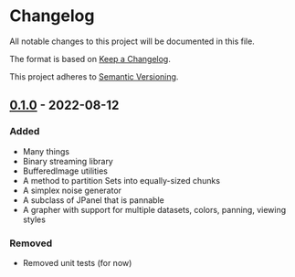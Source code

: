 <!-- markdownlint-disable-file MD024 -->

# Changelog

All notable changes to this project will be documented in this file.

The format is based on [Keep a Changelog](https://keepachangelog.com/en/1.0.0/).

This project adheres to [Semantic Versioning](https://semver.org/spec/v2.0.0.html).

## [0.1.0] - 2022-08-12

### Added
- Many things
- Binary streaming library
- BufferedImage utilities
- A method to partition Sets into equally-sized chunks
- A simplex noise generator
- A subclass of JPanel that is pannable
- A grapher with support for multiple datasets, colors, panning, viewing styles

### Removed
- Removed unit tests (for now)

[Unreleased]: https://github.com/SimNine/UrfJavaUtils/compare/v0.1.0...HEAD

[0.1.0]: https://github.com/SimNine/UrfJavaUtils/commits/v0.1.0